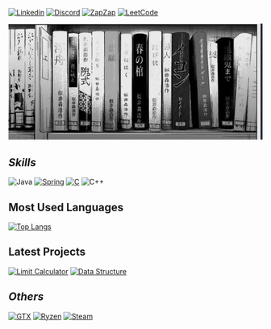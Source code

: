 [![Linkedin](https://img.shields.io/badge/LinkedIn-0077B5?style=for-the-badge&logo=linkedin&logoColor=white)](https://www.linkedin.com/in/lucasgrfzan/)
[![Discord](https://img.shields.io/badge/Discord-7289DA?style=for-the-badge&logo=discord&logoColor=white)](https://discordlookup.com/user/744312574635409408)
[![ZapZap](https://img.shields.io/badge/WhatsApp-25D366?style=for-the-badge&logo=whatsapp&logoColor=white)](https://wa.me/5511952255818)
[![LeetCode](https://img.shields.io/badge/LeetCode-000000?style=for-the-badge&logo=LeetCode&logoColor=d16c06)](https://leetcode.com/DigaLugas/)

<img src="23c063fa2ea57199dcead7128e0638ef.jpg" alt="Profile Image">

## *Skills*

![Java](https://img.shields.io/badge/java-%23ED8B00.svg?style=for-the-badge&logo=openjdk&logoColor=white)
[![Spring](https://img.shields.io/badge/Spring-6DB33F?style=for-the-badge&logo=spring&logoColor=white)](https://spring.io/)
[![C](https://img.shields.io/badge/C-00599C?style=for-the-badge&logo=c&logoColor=white)](https://devdocs.io/c/)
![C++](https://img.shields.io/badge/c++-%2300599C.svg?style=for-the-badge&logo=c%2B%2B&logoColor=white)

## Most Used Languages

[![Top Langs](https://github-readme-stats.vercel.app/api/top-langs/?username=DigaLugas&layout=donut&theme=dark)](https://github.com/anuraghazra/github-readme-stats)


## Latest Projects

[![Limit Calculator](https://github-readme-stats.vercel.app/api/pin/?username=DigaLugas&repo=Limit-Calculator&theme=dark&show_owner=true&description_lines_count)](https://github.com/DigaLugas/Limit-Calculator) [![Data Structure](https://github-readme-stats.vercel.app/api/pin/?username=DigaLugas&repo=DataStructure&theme=dark&show_owner=true&description_lines_count)](https://github.com/DigaLugas/DataStructure) 

## *Others*

[![GTX](https://img.shields.io/badge/NVIDIA-GTX3060-76B900?style=for-the-badge&logo=nvidia&logoColor=white)]()
[![Ryzen](https://img.shields.io/badge/AMD-Ryzen_5_5600G-ED1C24?style=for-the-badge&logo=amd&logoColor=white)]()
[![Steam](https://img.shields.io/badge/Steam-000000?style=for-the-badge&logo=steam&logoColor=white)](https://steamcommunity.com/profiles/76561199214311469)
